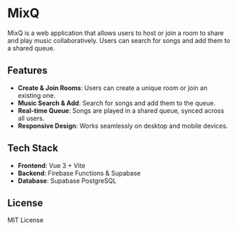 # MixQ

MixQ is a web application that allows users to host or join a room to share and play music collaboratively. Users can search for songs and add them to a shared queue.

## Features

- **Create & Join Rooms**: Users can create a unique room or join an existing one.
- **Music Search & Add**: Search for songs and add them to the queue.
- **Real-time Queue**: Songs are played in a shared queue, synced across all users.
- **Responsive Design**: Works seamlessly on desktop and mobile devices.

## Tech Stack

- **Frontend**: Vue 3 + Vite
- **Backend**: Firebase Functions & Supabase
- **Database**: Supabase PostgreSQL

## License

MIT License
